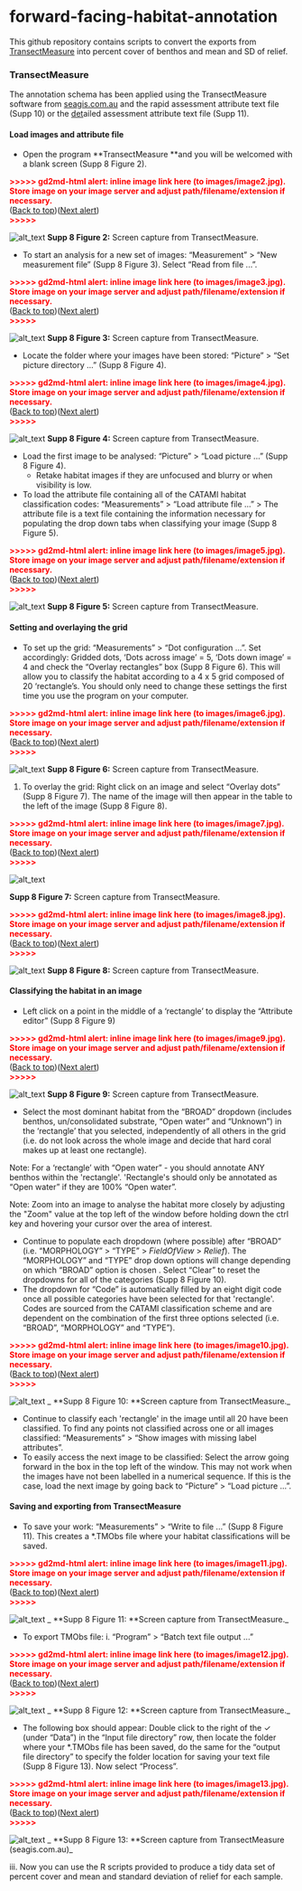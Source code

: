 # forward-facing-habitat-annotation

This github repository contains scripts to convert the exports from [TransectMeasure](seagis.com.au) into percent cover of benthos and mean and SD of relief.

### TransectMeasure

The annotation schema has been applied using the TransectMeasure software from [seagis.com.au](http://www.seagis.com.au/) and the rapid assessment attribute text file  (Supp 10) or the [det](https://github.com/TimLanglois/HabitatAnnotation/blob/master/TM%20schema_BROAD.MORPH.TYPE.with%20Invert%20Complex_170619.txt)ailed assessment attribute text file (Supp 11).


#### Load images and attribute file



*   Open the program **TransectMeasure **and you will be welcomed with a blank screen (Supp 8 Figure 2).



<p id="gdcalert2" ><span style="color: red; font-weight: bold">>>>>>  gd2md-html alert: inline image link here (to images/image2.jpg). Store image on your image server and adjust path/filename/extension if necessary. </span><br>(<a href="#">Back to top</a>)(<a href="#gdcalert3">Next alert</a>)<br><span style="color: red; font-weight: bold">>>>>> </span></p>


![alt_text](images/image2.jpg "image_tooltip")
 **Supp 8 Figure 2:**  Screen capture from TransectMeasure.



*   To start an analysis for a new set of images: “Measurement” > “New measurement file” (Supp 8 Figure 3). Select “Read from file ...”.



<p id="gdcalert3" ><span style="color: red; font-weight: bold">>>>>>  gd2md-html alert: inline image link here (to images/image3.jpg). Store image on your image server and adjust path/filename/extension if necessary. </span><br>(<a href="#">Back to top</a>)(<a href="#gdcalert4">Next alert</a>)<br><span style="color: red; font-weight: bold">>>>>> </span></p>


![alt_text](images/image3.jpg "image_tooltip")
 **Supp 8 Figure 3:**  Screen capture from TransectMeasure. 



*   Locate the folder where your images have been stored: “Picture” > “Set picture directory ...” (Supp 8 Figure 4).



<p id="gdcalert4" ><span style="color: red; font-weight: bold">>>>>>  gd2md-html alert: inline image link here (to images/image4.jpg). Store image on your image server and adjust path/filename/extension if necessary. </span><br>(<a href="#">Back to top</a>)(<a href="#gdcalert5">Next alert</a>)<br><span style="color: red; font-weight: bold">>>>>> </span></p>


![alt_text](images/image4.jpg "image_tooltip")
 **Supp 8 Figure 4:** Screen capture from TransectMeasure.



*   Load the first image to be analysed: “Picture” > “Load picture ...” (Supp 8 Figure 4).
    *   Retake habitat images if they are unfocused and blurry or when visibility is low.
*   To load the attribute file containing all of the CATAMI habitat classification codes: “Measurements” > “Load attribute file ...” > The attribute file is a text file containing the information necessary for populating the drop down tabs when classifying your image (Supp 8 Figure 5).



<p id="gdcalert5" ><span style="color: red; font-weight: bold">>>>>>  gd2md-html alert: inline image link here (to images/image5.jpg). Store image on your image server and adjust path/filename/extension if necessary. </span><br>(<a href="#">Back to top</a>)(<a href="#gdcalert6">Next alert</a>)<br><span style="color: red; font-weight: bold">>>>>> </span></p>


![alt_text](images/image5.jpg "image_tooltip")
 **Supp 8 Figure 5:** Screen capture from TransectMeasure.


#### Setting and overlaying the grid



*   To set up the grid: “Measurements” > “Dot configuration ...”. Set accordingly: Gridded dots, ‘Dots across image’ = 5, ‘Dots down image’ = 4 and check the “Overlay rectangles” box (Supp 8 Figure 6). This will allow you to classify the habitat according to a 4 x 5 grid composed of 20 ‘rectangle’s. You should only need to change these settings the first time you use the program on your computer.



<p id="gdcalert6" ><span style="color: red; font-weight: bold">>>>>>  gd2md-html alert: inline image link here (to images/image6.jpg). Store image on your image server and adjust path/filename/extension if necessary. </span><br>(<a href="#">Back to top</a>)(<a href="#gdcalert7">Next alert</a>)<br><span style="color: red; font-weight: bold">>>>>> </span></p>


![alt_text](images/image6.jpg "image_tooltip")
 **Supp 8 Figure 6:**  Screen capture from TransectMeasure.



1. To overlay the grid: Right click on an image and select “Overlay dots” (Supp 8 Figure 7). The name of the image will then appear in the table to the left of the image (Supp 8 Figure 8).



<p id="gdcalert7" ><span style="color: red; font-weight: bold">>>>>>  gd2md-html alert: inline image link here (to images/image7.jpg). Store image on your image server and adjust path/filename/extension if necessary. </span><br>(<a href="#">Back to top</a>)(<a href="#gdcalert8">Next alert</a>)<br><span style="color: red; font-weight: bold">>>>>> </span></p>


![alt_text](images/image7.jpg "image_tooltip")
 

**Supp 8 Figure 7:**  Screen capture from TransectMeasure.



<p id="gdcalert8" ><span style="color: red; font-weight: bold">>>>>>  gd2md-html alert: inline image link here (to images/image8.jpg). Store image on your image server and adjust path/filename/extension if necessary. </span><br>(<a href="#">Back to top</a>)(<a href="#gdcalert9">Next alert</a>)<br><span style="color: red; font-weight: bold">>>>>> </span></p>


![alt_text](images/image8.jpg "image_tooltip")
 **Supp 8 Figure 8:**  Screen capture from TransectMeasure.


#### Classifying the habitat in an image



*   Left click on a point in the middle of a ‘rectangle’ to display the “Attribute editor” (Supp 8 Figure 9)



<p id="gdcalert9" ><span style="color: red; font-weight: bold">>>>>>  gd2md-html alert: inline image link here (to images/image9.jpg). Store image on your image server and adjust path/filename/extension if necessary. </span><br>(<a href="#">Back to top</a>)(<a href="#gdcalert10">Next alert</a>)<br><span style="color: red; font-weight: bold">>>>>> </span></p>


![alt_text](images/image9.jpg "image_tooltip")
 **Supp 8 Figure 9:** Screen capture from TransectMeasure.



*   Select the most dominant habitat from the “BROAD” dropdown (includes benthos, un/consolidated substrate, “Open water” and “Unknown”) in the ‘rectangle’ that you selected, independently of all others in the grid (i.e. do not look across the whole image and decide that hard coral makes up at least one rectangle).

Note: For a ‘rectangle’ with “Open water” - you should annotate ANY benthos within the 'rectangle'. 'Rectangle's should only be annotated as “Open water” if they are 100% “Open water”.

Note: Zoom into an image to analyse the habitat more closely by adjusting the "Zoom" value at the top left of the window before holding down the ctrl key and hovering your cursor over the area of interest.



*   Continue to populate each dropdown (where possible) after “BROAD” (i.e. “MORPHOLOGY” > “TYPE” > _FieldOfView_ > _Relief_). The “MORPHOLOGY” and “TYPE” drop down options will change depending on which “BROAD” option is chosen . Select “Clear” to reset the dropdowns for all of the categories (Supp 8 Figure 10).
*   The dropdown for “Code” is automatically filled by an eight digit code once all possible categories have been selected for that 'rectangle'. Codes are sourced from the CATAMI classification scheme and are dependent on the combination of the first three options selected (i.e. “BROAD”, “MORPHOLOGY” and “TYPE”). 



<p id="gdcalert10" ><span style="color: red; font-weight: bold">>>>>>  gd2md-html alert: inline image link here (to images/image10.jpg). Store image on your image server and adjust path/filename/extension if necessary. </span><br>(<a href="#">Back to top</a>)(<a href="#gdcalert11">Next alert</a>)<br><span style="color: red; font-weight: bold">>>>>> </span></p>


![alt_text](images/image10.jpg "image_tooltip")
_ **Supp 8 Figure 10: **Screen capture from TransectMeasure._



*   Continue to classify each 'rectangle' in the image until all 20 have been classified. To find any points not classified across one or all images classified: “Measurements” > “Show images with missing label attributes”.
*   To easily access the next image to be classified: Select the arrow going forward in the box in the top left of the window. This may not work when the images have not been labelled in a numerical sequence. If this is the case, load the next image by going back to “Picture” > “Load picture ...”.


#### Saving and exporting from TransectMeasure



*   To save your work: “Measurements” > “Write to file ...” (Supp 8 Figure 11). This creates a *.TMObs file where your habitat classifications will be saved.



<p id="gdcalert11" ><span style="color: red; font-weight: bold">>>>>>  gd2md-html alert: inline image link here (to images/image11.jpg). Store image on your image server and adjust path/filename/extension if necessary. </span><br>(<a href="#">Back to top</a>)(<a href="#gdcalert12">Next alert</a>)<br><span style="color: red; font-weight: bold">>>>>> </span></p>


![alt_text](images/image11.jpg "image_tooltip")
_ **Supp 8 Figure 11: **Screen capture from TransectMeasure._



*   To export TMObs file: i. “Program” > “Batch text file output ...”



<p id="gdcalert12" ><span style="color: red; font-weight: bold">>>>>>  gd2md-html alert: inline image link here (to images/image12.jpg). Store image on your image server and adjust path/filename/extension if necessary. </span><br>(<a href="#">Back to top</a>)(<a href="#gdcalert13">Next alert</a>)<br><span style="color: red; font-weight: bold">>>>>> </span></p>


![alt_text](images/image12.jpg "image_tooltip")
_ **Supp 8 Figure 12: **Screen capture from TransectMeasure._



*   The following box should appear: Double click to the right of the ✓ (under “Data”) in the “Input file directory” row, then locate the folder where your *.TMObs file has been saved, do the same for the “output file directory” to specify the folder location for saving your text file (Supp 8 Figure 13). Now select “Process”.



<p id="gdcalert13" ><span style="color: red; font-weight: bold">>>>>>  gd2md-html alert: inline image link here (to images/image13.jpg). Store image on your image server and adjust path/filename/extension if necessary. </span><br>(<a href="#">Back to top</a>)(<a href="#gdcalert14">Next alert</a>)<br><span style="color: red; font-weight: bold">>>>>> </span></p>


![alt_text](images/image13.jpg "image_tooltip")
_ **Supp 8 Figure 13: **Screen capture from TransectMeasure (seagis.com.au)_

iii. Now you can use the R scripts provided to produce a tidy data set of percent cover and mean and standard deviation of relief for each sample.
